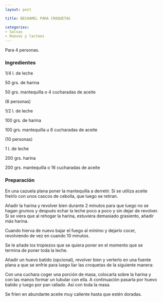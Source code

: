 ```yaml
---
layout: post

title: BECHAMEL PARA CROQUETAS

categories:
- Salsas
- Huevos y lacteos
---
```

Para 4 personas.

<h3>Ingredientes</h3>

1/4 l. de leche

50 grs. de harina

50 grs. mantequilla o 4 cucharadas de aceite

(6 personas)

1/2 l. de leche

100 grs. de harina

100 grs. mantequilla u 8 cucharadas de aceite

(10 personas)

1 l. de leche

200 grs. harina

200 grs. mantequilla o 16 cucharadas de aceite

<h3>Preparación</h3>

En una cazuela plana poner la mantequilla a derretir. Si se utiliza aceite freírlo con unos cascos de cebolla, que luego se retiran.

Añadir la harina y revolver bien durante 2 minutos para que luego no se hagan grumos y después echar la leche poco a poco y sin dejar de revolver. Si se viera que al rehogar la harina, estuviera demasiado grasiento, añadir más harina.

Cuando hierva de nuevo bajar el fuego al mínimo y dejarlo cocer, revolviendo de vez en cuando 10 minutos.

Se le añade los tropiezos que se quiera poner en el momento que se termina de poner toda la leche.

Añadir un huevo batido (opcional), revolver bien y verterlo en una fuente plana a que se enfríe para luego liar las croquetas de la siguiente manera:

Con una cuchara coger una porción de masa, colocarla sobre la harina y con las manos formar un tubular con ella. A continuación pasarla por huevo batido y luego por pan rallado. Así con toda la masa.

Se fríen en abundante aceite muy caliente hasta que estén doradas.

